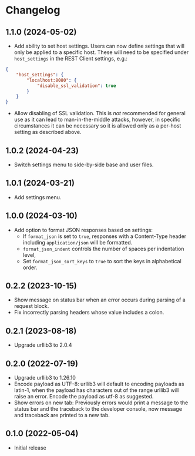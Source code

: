 # Changelog

## 1.1.0 (2024-05-02)

- Add ability to set host settings. Users can now define settings that will only be
applied to a specific host. These will need to be specified under `host_settings` in the
REST Client settings, e.g.:

```json
{
    "host_settings": {
        "localhost:8080": {
            "disable_ssl_validation": true
        }
    }
}
```

- Allow disabling of SSL validation. This is *not* recommended for general use as it
can lead to man-in-the-middle attacks, however, in specific circumstances it can be
necessary so it is allowed only as a per-host setting as described above.

## 1.0.2 (2024-04-23)

- Switch settings menu to side-by-side base and user files.

## 1.0.1 (2024-03-21)

- Add settings menu.

## 1.0.0 (2024-03-10)

- Add option to format JSON responses based on settings:
  + If `format_json` is set to `true`, responses with a Content-Type header including
  `application/json` will be formatted.
  + `format_json_indent` controls the number of spaces per indentation level,
  + Set `format_json_sort_keys` to `true` to sort the keys in alphabetical order.

## 0.2.2 (2023-10-15)

- Show message on status bar when an error occurs during parsing of a request block.
- Fix incorrectly parsing headers whose value includes a colon.

## 0.2.1 (2023-08-18)

- Upgrade urllib3 to 2.0.4

## 0.2.0 (2022-07-19)

- Upgrade urllib3 to 1.26.10
- Encode payload as UTF-8: urllib3 will default to encoding payloads as latin-1,
when the payload has characters out of the range urllib3
will raise an error. Encode the payload as utf-8 as suggested.
- Show errors on new tab: Previously errors would print a message to the status bar and
the traceback to the developer console, now message and traceback are printed to a new
tab.

## 0.1.0 (2022-05-04)

- Initial release
